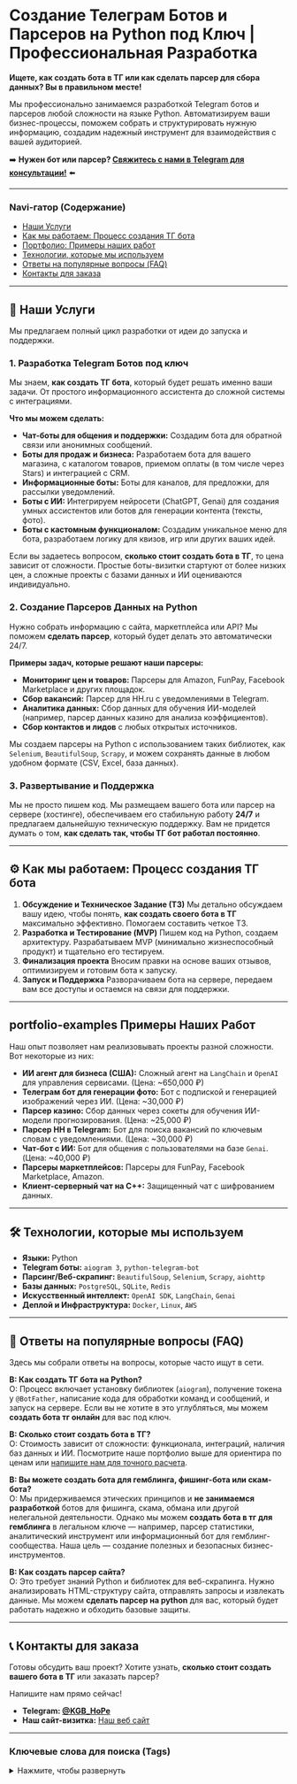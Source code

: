 # Создание Телеграм Ботов и Парсеров на Python под Ключ | Профессиональная Разработка

**Ищете, как создать бота в ТГ или как сделать парсер для сбора данных? Вы в правильном месте!**

Мы профессионально занимаемся разработкой Telegram ботов и парсеров любой сложности на языке Python. Автоматизируем ваши бизнес-процессы, поможем собрать и структурировать нужную информацию, создадим надежный инструмент для взаимодействия с вашей аудиторией.

➡️ **Нужен бот или парсер? [Свяжитесь с нами в Telegram для консультации!](https://t.me/KGB_HoPe)** ⬅️

---

###  Navi-гатор (Содержание)
- [Наши Услуги](#-наши-услуги)
- [Как мы работаем: Процесс создания ТГ бота](#-как-мы-работаем-процесс-создания-тг-бота)
- [Портфолио: Примеры наших работ](#-портфолио-примеры-наших-работ)
- [Технологии, которые мы используем](#-технологии-которые-мы-используем)
- [Ответы на популярные вопросы (FAQ)](#-ответы-на-популярные-вопросы-faq)
- [Контакты для заказа](#-контакты-для-заказа)

---

## 🚀 Наши Услуги

Мы предлагаем полный цикл разработки от идеи до запуска и поддержки.

### 1. Разработка Telegram Ботов под ключ
Мы знаем, **как создать ТГ бота**, который будет решать именно ваши задачи. От простого информационного ассистента до сложной системы с интеграциями.

**Что мы можем сделать:**
- **Чат-боты для общения и поддержки:** Создадим бота для обратной связи или анонимных сообщений.
- **Боты для продаж и бизнеса:** Разработаем бота для вашего магазина, с каталогом товаров, приемом оплаты (в том числе через Stars) и интеграцией с CRM.
- **Информационные боты:** Боты для каналов, для предложки, для рассылки уведомлений.
- **Боты с ИИ:** Интегрируем нейросети (ChatGPT, Genai) для создания умных ассистентов или ботов для генерации контента (тексты, фото).
- **Боты с кастомным функционалом:** Создадим уникальное меню для бота, разработаем логику для квизов, игр или других ваших идей.

Если вы задаетесь вопросом, **сколько стоит создать бота в ТГ**, то цена зависит от сложности. Простые боты-визитки стартуют от более низких цен, а сложные проекты с базами данных и ИИ оцениваются индивидуально.

### 2. Создание Парсеров Данных на Python
Нужно собрать информацию с сайта, маркетплейса или API? Мы поможем **сделать парсер**, который будет делать это автоматически 24/7.

**Примеры задач, которые решают наши парсеры:**
- **Мониторинг цен и товаров:** Парсеры для Amazon, FunPay, Facebook Marketplace и других площадок.
- **Сбор вакансий:** Парсер для HH.ru с уведомлениями в Telegram.
- **Аналитика данных:** Сбор данных для обучения ИИ-моделей (например, парсер данных казино для анализа коэффициентов).
- **Сбор контактов и лидов** с любых открытых источников.

Мы создаем парсеры на Python с использованием таких библиотек, как `Selenium`, `BeautifulSoup`, `Scrapy`, и можем сохранять данные в любом удобном формате (CSV, Excel, база данных).

### 3. Развертывание и Поддержка
Мы не просто пишем код. Мы размещаем вашего бота или парсер на сервере (хостинге), обеспечиваем его стабильную работу **24/7** и предлагаем дальнейшую техническую поддержку. Вам не придется думать о том, **как сделать так, чтобы ТГ бот работал постоянно**.

---

## ⚙️ Как мы работаем: Процесс создания ТГ бота

1.  **Обсуждение и Техническое Задание (ТЗ)**
    Мы детально обсуждаем вашу идею, чтобы понять, **как создать своего бота в ТГ** максимально эффективно. Помогаем составить четкое ТЗ.
2.  **Разработка и Тестирование (MVP)**
    Пишем код на Python, создаем архитектуру. Разрабатываем MVP (минимально жизнеспособный продукт) и тщательно его тестируем.
3.  **Финализация проекта**
    Вносим правки на основе ваших отзывов, оптимизируем и готовим бота к запуску.
4.  **Запуск и Поддержка**
    Разворачиваем бота на сервере, передаем вам все доступы и остаемся на связи для поддержки.

---

##  portfolio-examples Примеры Наших Работ

Наш опыт позволяет нам реализовывать проекты разной сложности. Вот некоторые из них:

*   **ИИ агент для бизнеса (США):** Сложный агент на `LangChain` и `OpenAI` для управления сервисами. (Цена: ~650,000 ₽)
*   **Телеграм бот для генерации фото:** Бот с подпиской и генерацией изображений через ИИ. (Цена: ~30,000 ₽)
*   **Парсер казино:** Сбор данных через сокеты для обучения ИИ-модели прогнозирования. (Цена: ~25,000 ₽)
*   **Парсер HH в Telegram:** Бот для поиска вакансий по ключевым словам с уведомлениями. (Цена: ~30,000 ₽)
*   **Чат-бот с ИИ:** Бот для общения с пользователями на базе `Genai`. (Цена: ~40,000 ₽)
*   **Парсеры маркетплейсов:** Парсеры для FunPay, Facebook Marketplace, Amazon.
*   **Клиент-серверный чат на C++:** Защищенный чат с шифрованием данных.

---

## 🛠️ Технологии, которые мы используем

- **Языки:** Python
- **Telegram боты:** `aiogram 3`, `python-telegram-bot`
- **Парсинг/Веб-скрапинг:** `BeautifulSoup`, `Selenium`, `Scrapy`, `aiohttp`
- **Базы данных:** `PostgreSQL`, `SQLite`, `Redis`
- **Искусственный интеллект:** `OpenAI SDK`, `LangChain`, `Genai`
- **Деплой и Инфраструктура:** `Docker`, `Linux`, `AWS`

---

## 🧐 Ответы на популярные вопросы (FAQ)

Здесь мы собрали ответы на вопросы, которые часто ищут в сети.

**В: Как создать ТГ бота на Python?**  
О: Процесс включает установку библиотек (`aiogram`), получение токена у `@BotFather`, написание кода для обработки команд и сообщений, и запуск на сервере. Если вы не хотите в это углубляться, мы можем **создать бота тг онлайн** для вас под ключ.

**В: Сколько стоит создать бота в ТГ?**  
О: Стоимость зависит от сложности: функционала, интеграций, наличия баз данных и ИИ. Посмотрите наше портфолио выше для ориентира по ценам или [напишите нам для точного расчета](https://t.me/KGB_HoPe).

**В: Вы можете создать бота для гемблинга, фишинг-бота или скам-бота?**  
О: Мы придерживаемся этических принципов и **не занимаемся разработкой** ботов для фишинга, скама, обмана или другой нелегальной деятельности. Однако мы можем **создать бота в тг для гемблинга** в легальном ключе — например, парсер статистики, аналитический инструмент или информационный бот для гемблинг-сообщества. Наша цель — создание полезных и безопасных бизнес-инструментов.

**В: Как создать парсер сайта?**  
О: Это требует знаний Python и библиотек для веб-скрапинга. Нужно анализировать HTML-структуру сайта, отправлять запросы и извлекать данные. Мы можем **сделать парсер на python** для вас, который будет работать надежно и обходить базовые защиты.

---

## 📞 Контакты для заказа

Готовы обсудить ваш проект? Хотите узнать, **сколько стоит создать вашего бота в ТГ** или заказать парсер?

Напишите нам прямо сейчас!

- **Telegram: [@KGB_HoPe](https://t.me/KGB_HoPe)**
- **Наш сайт-визитка:** [Наш веб сайт](https://devone-hope.github.io/my_website/)

---

### Ключевые слова для поиска (Tags)
<details>
  <summary>Нажмите, чтобы развернуть</summary>
  
  создать бота в тг, как создать бота в тг, как сделать бота в тг, разработка тг ботов, создать тг бота на python, парсер на python, создать бота для продаж, бот для канала, чат бот в тг, как создать меню бота тг, конструктор ботов тг, заказать разработку бота, бот под ключ, парсер сайтов, парсер hh, парсер amazon, бот с ии, aiogram, selenium, postgresql, python developer, telegram bot development.
</details>